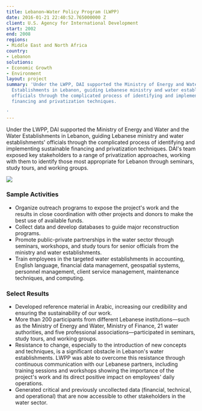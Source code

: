 ```yaml
---
title: Lebanon—Water Policy Program (LWPP)
date: 2016-01-21 22:40:52.765000000 Z
client: U.S. Agency for International Development
start: 2002
end: 2008
regions:
- Middle East and North Africa
country:
- Lebanon
solutions:
- Economic Growth
- Environment
layout: project
summary: 'Under the LWPP, DAI supported the Ministry of Energy and Water and the Water
  Establishments in Lebanon, guiding Lebanese ministry and water establishments''
  officials through the complicated process of identifying and implementing sustainable
  financing and privatization techniques.

'
---
```


Under the LWPP, DAI supported the Ministry of Energy and Water and the Water Establishments in Lebanon, guiding Lebanese ministry and water establishments' officials through the complicated process of identifying and implementing sustainable financing and privatization techniques. DAI's team exposed key stakeholders to a range of privatization approaches, working with them to identify those most appropriate for Lebanon through seminars, study tours, and working groups.

![][1]

###  Sample Activities

* Organize outreach programs to expose the project's work and the results in close coordination with other projects and donors to make the best use of available funds.
* Collect data and develop databases to guide major reconstruction programs.
* Promote public-private partnerships in the water sector through seminars, workshops, and study tours for senior officials from the ministry and water establishments.
* Train employees in the targeted water establishments in accounting, English language, financial data management, geospatial systems, personnel management, client service management, maintenance techniques, and computing.

###  Select Results

* Developed reference material in Arabic, increasing our credibility and ensuring the sustainability of our work.
* More than 200 participants from different Lebanese institutions—such as the Ministry of Energy and Water, Ministry of Finance, 21 water authorities, and five professional associations—participated in seminars, study tours, and working groups.
* Resistance to change, especially to the introduction of new concepts and techniques, is a significant obstacle in Lebanon's water establishments. LWPP was able to overcome this resistance through continuous communication with our Lebanese partners, including training sessions and workshops showing the importance of the project's work and its direct positive impact on employees' daily operations.
* Generated critical and previously uncollected data (financial, technical, and operational) that are now accessible to other stakeholders in the water sector.

[1]: https://assetify-dai.com/projects/LebanonWaterPolicy.jpg
